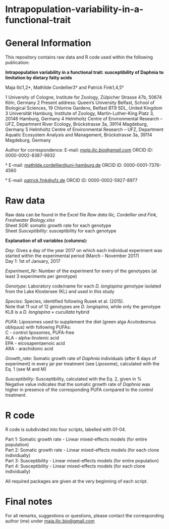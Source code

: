 # Intrapopulation-variability-in-a-functional-trait

# General Information

This repository contains raw data and R code used within the following publication:

**Intrapopulation variability in a functional trait: susceptibility of Daphnia to limitation by dietary fatty acids**

Maja Ilić1,2*, Mathilde Cordellier3† and Patrick Fink1,4,5°

1 University of Cologne, Institute for Zoology, Zülpicher Strasse 47b, 50674 Köln, Germany 
2 Present address: Queen’s University Belfast, School of Biological Sciences, 19 Chlorine Gardens, Belfast BT9 5DL, United Kingdom 
3 Universität Hamburg, Institute of Zoology, Martin-Luther-King Platz 3, 20146 Hamburg, Germany
4 Helmholtz Centre of Environmental Research – UFZ, Department River Ecology, Brückstrasse 3a, 39114 Magdeburg, Germany 
5 Helmholtz Centre of Environmental Research – UFZ, Department Aquatic Ecosystem Analysis and Management, Brückstrasse 3a, 39114 Magdeburg, Germany

Author for correspondence: 
E-mail: *maja.ilic.bio@gmail.com*
ORCID iD: 0000-0002-8387-9932

† E-mail: mathilde.cordellier@uni-hamburg.de
ORCID iD: 0000-0001-7376-4560

° E-mail: patrick.fink@ufz.de
ORCID iD: 0000-0002-5927-8977

# Raw data

Raw data can be found in the Excel file *Raw data Ilic, Cordellier and Fink, Freshwater Biology.xlsx*  
Sheet *SGR*: somatic growth rate for each genotype   
Sheet *Susceptibility*: susceptibility for each genotype  

**Explanation of all variables (columns):**

*Day*: Gives a day of the year 2017 on which each individual experiment was started within the experimental period (March - November 2017)                          
       Day 1: 1st of January, 2017                                                     
                                                                                    
*Experiment_Nr*: Number of the experiment for every of the genotypes (at least 3 experiments per genotype)                                 
                                                                                    
*Genotype*: Laboratory code/name for each *D. longispina genotype* isolated from the Lake Klostersee (KL) and used in this study                            
                                                                                    
*Species*: Species, identified following Rusek et al. (2015).                          
           Note that 11 out of 12 genotypes are *D. longispina*, while only the genotype KL8 is a *D. longispina × cucullata* hybrid                      
                                                                                    
*PUFA*: Liposomes used to supplement the diet (green alga Acutodesmus obliquus) with following PUFAs:   
        C - control liposomes, PUFA-free                        
        ALA - alpha-linolenic acid                              
        EPA - eicosapentaenoic acid                             
        ARA - arachidonic acid                                 
                             
*Growth_rate*: Somatic growth rate of *Daphnia* individuals (after 6 days of experiment) in every jar per treatment (see Liposome), calculated with the Eq. 1 (see M and M)

*Susceptibility*: Susceptibility, calculated with the Eq. 2, given in %                                                       
                  Negative value indicates that the somatic growth rate of *Daphnia* was higher in presence of the corresponding PUFA compared to the control treatment.
                  
# R code

R code is subdivided into four scripts, labelled with 01-04.

Part 1: Somatic growth rate - Linear mixed-effects models (for entire population)  
Part 2: Somatic growth rate - Linear mixed-effects models (for each clone individually)  
Part 3: Susceptibility - Linear mixed-effects models (for entire population)  
Part 4: Susceptibility - Linear mixed-effects models (for each clone individually)  

All required packages are given at the very beginning of each script.

# Final notes

For all remarks, suggestions or questions, please contact the corresponding author (me) under maja.ilic.bio@gmail.com



